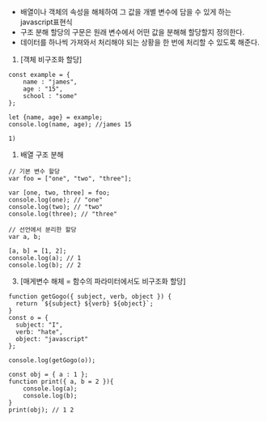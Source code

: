 
<!-- 구조 분해 할당 -->
- 배열이나 객체의 속성을 해체하여 그 값을 개별 변수에 담을 수 있게 하는 javascript표현식
- 구조 분해 할당의 구문은 원래 변수에서 어떤 값을 분해해 할당할지 정의한다.
- 데이터를 하나씩 가져와서 처리해야 되는 상황을 한 번에 처리할 수 있도록 해준다.


1. [객체 비구조화 할당]
```
const example = {
    name : "james",
    age : "15",
    school : "some"
};

let {name, age} = example;
console.log(name, age); //james 15
```
    1)


1. 배열 구조 분해
```
// 기본 변수 할당
var foo = ["one", "two", "three"];

var [one, two, three] = foo;
console.log(one); // "one"
console.log(two); // "two"
console.log(three); // "three"
```
```
// 선언에서 분리한 할당
var a, b;

[a, b] = [1, 2];
console.log(a); // 1
console.log(b); // 2
```

3. [매게변수 해체 = 함수의 파라미터에서도 비구조화 할당]
```
function getGogo({ subject, verb, object }) {
  return `${subject} ${verb} ${object}`;
}
const o = {
  subject: "I",
  verb: "hate",
  object: "javascript"
};

console.log(getGogo(o));
```

```
const obj = { a : 1 };
function print({ a, b = 2 }){
    console.log(a);
    console.log(b);
}
print(obj); // 1 2
```

